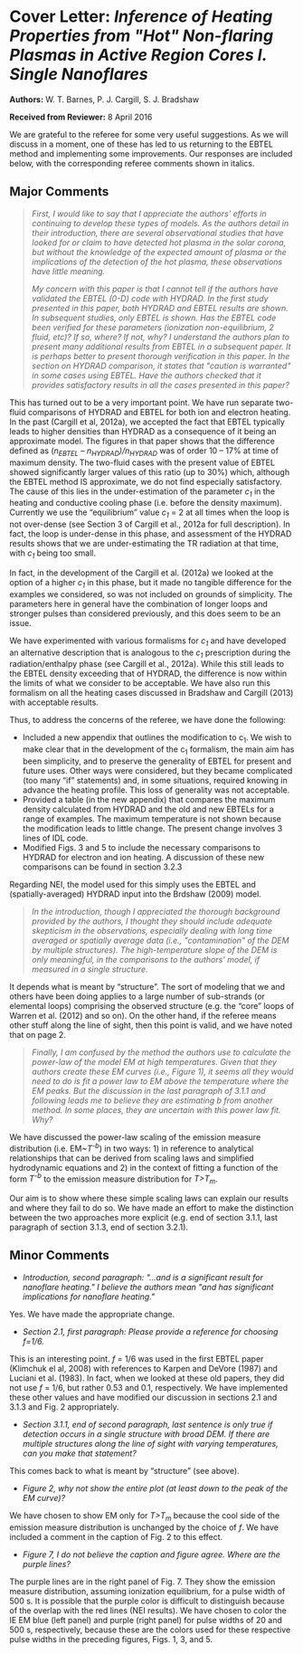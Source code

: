 # Cover Letter: *Inference of Heating Properties from "Hot" Non-flaring Plasmas in Active Region Cores I. Single Nanoflares*
**Authors:** W. T. Barnes, P. J. Cargill, S. J. Bradshaw

**Received from Reviewer:** 8 April 2016

We are grateful to the referee for some very useful suggestions. As we will discuss in a moment, one of these has led to us returning to the EBTEL method and implementing some improvements. Our responses are included below, with the corresponding referee comments shown in italics.

## Major Comments

> *First, I would like to say that I appreciate the authors' efforts in continuing to develop these types of models. As the authors detail in their introduction, there are several observational studies that have looked for or claim to have detected hot plasma in the solar corona, but without the knowledge of the expected amount of plasma or the implications of the detection of the hot plasma, these observations have little meaning.*
>
> *My concern with this paper is that I cannot tell if the authors have validated the EBTEL (0-D) code with HYDRAD. In the first study presented in this paper, both HYDRAD and EBTEL results are shown. In subsequent studies, only EBTEL is shown. Has the EBTEL code been verified for these parameters (ionization non-equilibrium, 2 fluid, etc)? If so, where? If not, why? I understand the authors plan to present many additional results from EBTEL in a subsequent paper. It is perhaps better to present thorough verification in this paper. In the section on HYDRAD comparison, it states that "caution is warranted" in some cases using EBTEL. Have the authors checked that it provides satisfactory results in all the cases presented in this paper?*

This has turned out to be a very important point. We have run separate two-fluid comparisons of HYDRAD and EBTEL for both ion and electron heating. In the past (Cargill et al, 2012a), we accepted the fact that EBTEL typically leads to higher densities than HYDRAD as a consequence of it being an approximate model. The figures in that paper shows that the difference defined as (*n<sub>EBTEL</sub> – n<sub>HYDRAD</sub>)/n<sub>HYDRAD</sub>* was of order 10 – 17% at time of maximum density. The two-fluid cases with the present value of EBTEL showed significantly larger values of this ratio (up to 30%) which, although the EBTEL method IS approximate, we do not find especially satisfactory.
The cause of this lies in the under-estimation of the parameter *c<sub>1</sub>* in the heating and conductive cooling phase (i.e. before the density maximum). Currently we use the “equilibrium” value *c<sub>1</sub>* = 2 at all times when the loop is not over-dense (see Section 3 of Cargill et al., 2012a for full description). In fact, the loop is under-dense in this phase, and assessment of the HYDRAD results shows that we are under-estimating the TR radiation at that time, with *c<sub>1</sub>* being too small.

In fact, in the development of the Cargill et al. (2012a) we looked at the option of a higher *c<sub>1</sub>* in this phase, but it made no tangible difference for the examples we considered, so was not included on grounds of simplicity. The parameters here in general have the combination of longer loops and stronger pulses than considered previously, and this does seem to be an issue.

We have experimented with various formalisms for *c<sub>1</sub>* and have developed an alternative description that is analogous to the *c<sub>1</sub>* prescription during the radiation/enthalpy phase (see Cargill et al., 2012a). While this still leads to the EBTEL density exceeding that of HYDRAD, the difference is now within the limits of what we consider to be acceptable. We have also run this formalism on all the heating cases discussed in Bradshaw and Cargill (2013) with acceptable results.

Thus, to address the concerns of the referee, we have done the following:

* Included a new appendix that outlines the modification to c<sub>1</sub>. We wish to make clear that in the development of the c<sub>1</sub> formalism, the main aim has been simplicity, and to preserve the generality of EBTEL for present and future uses. Other ways were considered, but they became complicated (too many “if” statements) and, in some situations, required knowing in advance the heating profile. This loss of generality was not acceptable.
* Provided a table (in the new appendix) that compares the maximum density calculated from HYDRAD and the old and new EBTELs for a range of examples. The maximum temperature is not shown because the modification leads to little change.  The present change involves 3 lines of IDL code.
* Modified Figs. 3 and 5 to include the necessary comparisons to HYDRAD for electron and ion heating. A discussion of these new comparisons can be found in section 3.2.3

Regarding NEI, the model used for this simply uses the EBTEL and (spatially-averaged) HYDRAD input into the Brdshaw (2009) model.

> *In the introduction, though I appreciated the thorough background provided by the authors, I thought they should include adequate skepticism in the observations, especially dealing with long time averaged or spatially average data (i.e., "contamination" of the DEM by multiple structures). The high-temperature slope of the DEM is only meaningful, in the comparisons to the authors' model, if measured in a single structure.*

It depends what is meant by “structure”. The sort of modeling that we and others have been doing applies to a large number of sub-strands (or elemental loops) comprising the observed structure (e.g. the “core” loops of Warren et al. (2012) and so on). On the other hand, if the referee means other stuff along the line of sight, then this point is valid, and we have noted that on page 2.

> *Finally, I am confused by the method the authors use to calculate the power-law of the model EM at high temperatures. Given that they authors create these EM curves (i.e., Figure 1), it seems all they would need to do is fit a power law to EM above the temperature where the EM peaks. But the discussion in the last paragraph of 3.1.1 and following leads me to believe they are estimating b from another method. In some places, they are uncertain with this power law fit. Why?* 

We have discussed the power-law scaling of the emission measure distribution (i.e. EM~*T<sup>-b</sup>*) in two ways: 1) in reference to analytical relationships that can be derived from scaling laws and simplified hydrodynamic equations and 2) in the context of fitting a function of the form *T<sup>-b</sup>* to the emission measure distribution for *T>T<sub>m</sub>*.

Our aim is to show where these simple scaling laws can explain our results and where they fail to do so. We have made an effort to make the distinction between the two approaches more explicit (e.g. end of section 3.1.1, last paragraph of section 3.1.3, end of section 3.2.1).

## Minor Comments
* *Introduction, second paragraph: "...and is a significant result for nanoflare heating." I believe the authors mean "and has significant implications for nanoflare heating."*

 Yes. We have made the appropriate change.

* *Section 2.1, first paragraph: Please provide a reference for choosing f=1/6.*
 
 This is an interesting point. *f* = 1/6 was used in the first EBTEL paper (Klimchuk el al, 2008) with references to Karpen and DeVore (1987) and Luciani et al. (1983). In fact, when we looked at these old papers, they did not use *f* = 1/6, but rather 0.53 and 0.1, respectively. We have implemented these other values and have modified our discussion in sections 2.1 and 3.1.3 and Fig. 2 appropriately.

* *Section 3.1.1, end of second paragraph, last sentence is only true if detection occurs in a single structure with broad DEM. If there are multiple structures along the line of sight with varying temperatures, can you make that statement?*
 
 This comes back to what is meant by “structure” (see above).

* *Figure 2, why not show the entire plot (at least down to the peak of the EM curve)?*

 We have chosen to show EM only for *T>T<sub>m</sub>* because the cool side of the emission measure distribution is unchanged by the choice of *f*. We have included a comment in the caption of Fig. 2 to this effect.

* *Figure 7, I do not believe the caption and figure agree. Where are the purple lines?*

 The purple lines are in the right panel of Fig. 7. They show the emission measure distribution, assuming ionization equilibrium, for a pulse width of 500 s. It is possible that the purple color is difficult to distinguish because of the overlap with the red lines (NEI results). We have chosen to color the IE EM blue (left panel) and purple (right panel) for pulse widths of 20 and 500 s, respectively, because these are the colors used for these respective pulse widths in the preceding figures, Figs. 1, 3, and 5. 

